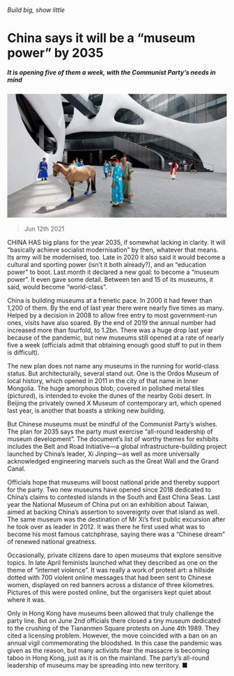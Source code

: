 ###### Build big, show little

# China says it will be a “museum power” by 2035 

##### It is opening five of them a week, with the Communist Party’s needs in mind 

![image](images/20210612_cnp501.jpg) 

> Jun 12th 2021 

CHINA HAS big plans for the year 2035, if somewhat lacking in clarity. It will “basically achieve socialist modernisation” by then, whatever that means. Its army will be modernised, too. Late in 2020 it also said it would become a cultural and sporting power (isn’t it both already?), and an “education power” to boot. Last month it declared a new goal: to become a “museum power”. It even gave some detail. Between ten and 15 of its museums, it said, would become “world-class”.

China is building museums at a frenetic pace. In 2000 it had fewer than 1,200 of them. By the end of last year there were nearly five times as many. Helped by a decision in 2008 to allow free entry to most government-run ones, visits have also soared. By the end of 2019 the annual number had increased more than fourfold, to 1.2bn. There was a huge drop last year because of the pandemic, but new museums still opened at a rate of nearly five a week (officials admit that obtaining enough good stuff to put in them is difficult).


The new plan does not name any museums in the running for world-class status. But architecturally, several stand out. One is the Ordos Museum of local history, which opened in 2011 in the city of that name in Inner Mongolia. The huge amorphous blob, covered in polished metal tiles (pictured), is intended to evoke the dunes of the nearby Gobi desert. In Beijing the privately owned X Museum of contemporary art, which opened last year, is another that boasts a striking new building.

But Chinese museums must be mindful of the Communist Party’s wishes. The plan for 2035 says the party must exercise “all-round leadership of museum development”. The document’s list of worthy themes for exhibits includes the Belt and Road Initiative—a global infrastructure-building project launched by China’s leader, Xi Jinping—as well as more universally acknowledged engineering marvels such as the Great Wall and the Grand Canal.

Officials hope that museums will boost national pride and thereby support for the party. Two new museums have opened since 2018 dedicated to China’s claims to contested islands in the South and East China Seas. Last year the National Museum of China put on an exhibition about Taiwan, aimed at backing China’s assertion to sovereignty over that island as well. The same museum was the destination of Mr Xi’s first public excursion after he took over as leader in 2012. It was there he first used what was to become his most famous catchphrase, saying there was a “Chinese dream” of renewed national greatness.

Occasionally, private citizens dare to open museums that explore sensitive topics. In late April feminists launched what they described as one on the theme of “internet violence”. It was really a work of protest art: a hillside dotted with 700 violent online messages that had been sent to Chinese women, displayed on red banners across a distance of three kilometres. Pictures of this were posted online, but the organisers kept quiet about where it was.

Only in Hong Kong have museums been allowed that truly challenge the party line. But on June 2nd officials there closed a tiny museum dedicated to the crushing of the Tiananmen Square protests on June 4th 1989. They cited a licensing problem. However, the move coincided with a ban on an annual vigil commemorating the bloodshed. In this case the pandemic was given as the reason, but many activists fear the massacre is becoming taboo in Hong Kong, just as it is on the mainland. The party’s all-round leadership of museums may be spreading into new territory. ■

